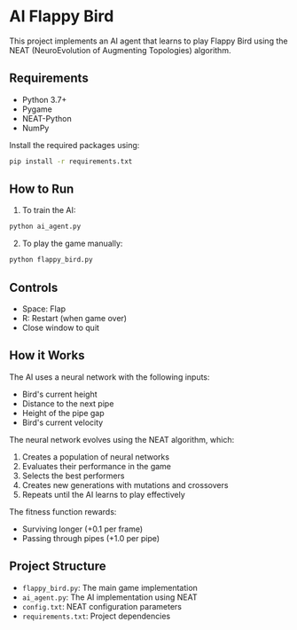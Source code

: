 # AI Flappy Bird

This project implements an AI agent that learns to play Flappy Bird using the NEAT (NeuroEvolution of Augmenting Topologies) algorithm.

## Requirements

- Python 3.7+
- Pygame
- NEAT-Python
- NumPy

Install the required packages using:
```bash
pip install -r requirements.txt
```

## How to Run

1. To train the AI:
```bash
python ai_agent.py
```

2. To play the game manually:
```bash
python flappy_bird.py
```

## Controls

- Space: Flap
- R: Restart (when game over)
- Close window to quit

## How it Works

The AI uses a neural network with the following inputs:
- Bird's current height
- Distance to the next pipe
- Height of the pipe gap
- Bird's current velocity

The neural network evolves using the NEAT algorithm, which:
1. Creates a population of neural networks
2. Evaluates their performance in the game
3. Selects the best performers
4. Creates new generations with mutations and crossovers
5. Repeats until the AI learns to play effectively

The fitness function rewards:
- Surviving longer (+0.1 per frame)
- Passing through pipes (+1.0 per pipe)

## Project Structure

- `flappy_bird.py`: The main game implementation
- `ai_agent.py`: The AI implementation using NEAT
- `config.txt`: NEAT configuration parameters
- `requirements.txt`: Project dependencies 